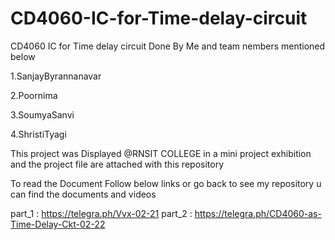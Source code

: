 # CD4060-IC-for-Time-delay-circuit
CD4060 IC for Time delay circuit
Done By Me and team nembers mentioned below

1.SanjayByrannanavar

2.Poornima

3.SoumyaSanvi

4.ShristiTyagi

This project was Displayed @RNSIT COLLEGE in a mini project exhibition
and the project file are attached with this repository 


To read the Document Follow below links or go back to see my repository u can find the documents and videos

part_1 : https://telegra.ph/Vvx-02-21
part_2 : https://telegra.ph/CD4060-as-Time-Delay-Ckt-02-22
